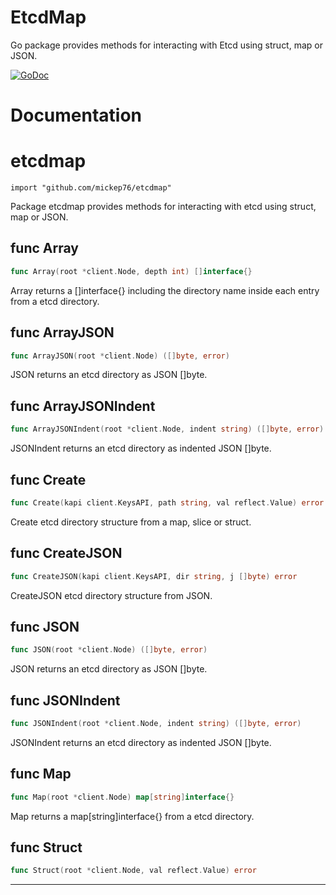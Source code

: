 # EtcdMap

Go package provides methods for interacting with Etcd using struct, map or JSON.

[![GoDoc](https://godoc.org/github.com/mickep76/etcdmap?status.svg)](https://godoc.org/github.com/mickep76/etcdmap)

# Documentation


# etcdmap
    import "github.com/mickep76/etcdmap"

Package etcdmap provides methods for interacting with etcd using struct, map or JSON.






## func Array
``` go
func Array(root *client.Node, depth int) []interface{}
```
Array returns a []interface{} including the directory name inside each entry from a etcd directory.


## func ArrayJSON
``` go
func ArrayJSON(root *client.Node) ([]byte, error)
```
JSON returns an etcd directory as JSON []byte.


## func ArrayJSONIndent
``` go
func ArrayJSONIndent(root *client.Node, indent string) ([]byte, error)
```
JSONIndent returns an etcd directory as indented JSON []byte.


## func Create
``` go
func Create(kapi client.KeysAPI, path string, val reflect.Value) error
```
Create etcd directory structure from a map, slice or struct.


## func CreateJSON
``` go
func CreateJSON(kapi client.KeysAPI, dir string, j []byte) error
```
CreateJSON etcd directory structure from JSON.


## func JSON
``` go
func JSON(root *client.Node) ([]byte, error)
```
JSON returns an etcd directory as JSON []byte.


## func JSONIndent
``` go
func JSONIndent(root *client.Node, indent string) ([]byte, error)
```
JSONIndent returns an etcd directory as indented JSON []byte.


## func Map
``` go
func Map(root *client.Node) map[string]interface{}
```
Map returns a map[string]interface{} from a etcd directory.


## func Struct
``` go
func Struct(root *client.Node, val reflect.Value) error
```








- - -
